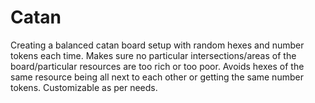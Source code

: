 # Catan
Creating a balanced catan board setup with random hexes and number tokens each time.
Makes sure no particular intersections/areas of the board/particular resources are too rich or too poor.
Avoids hexes of the same resource being all next to each other or getting the same number tokens.
Customizable as per needs.
